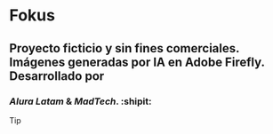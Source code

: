 # Fokus

## Proyecto ficticio y sin fines comerciales. Imágenes generadas por IA en Adobe Firefly. Desarrollado por 

### _Alura Latam_ &  _MadTech_. :shipit:

>[!TIP]
